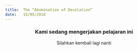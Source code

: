 ```yaml
---
title:  The “Abomination of Desolation”
date:   15/05/2018
---
```


### <center>Kami sedang mengerjakan pelajaran ini</center>
<center>Silahkan kembali lagi nanti</center>